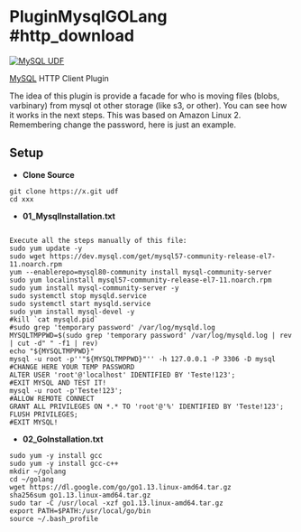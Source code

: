 # PluginMysqlGOLang #http_download
[![MySQL UDF](https://img.shields.io/badge/MySQL-UDF-blue.svg)](https://dev.mysql.com/)

[MySQL](https://dev.mysql.com/) HTTP Client Plugin

The idea of this plugin is provide a facade for who is moving files (blobs, varbinary) from mysql ot other storage (like s3, or other). You can see how it works in the next steps. This was based on Amazon Linux 2.
Remembering change the password, here is just an example.

Setup 
---
- **Clone Source**
```shell
git clone https://x.git udf
cd xxx
```

- **01_MysqlInstallation.txt**

```shell

Execute all the steps manually of this file:
sudo yum update -y
sudo wget https://dev.mysql.com/get/mysql57-community-release-el7-11.noarch.rpm
yum --enablerepo=mysql80-community install mysql-community-server
sudo yum localinstall mysql57-community-release-el7-11.noarch.rpm
sudo yum install mysql-community-server -y
sudo systemctl stop mysqld.service
sudo systemctl start mysqld.service
sudo yum install mysql-devel -y
#kill `cat mysqld.pid`
#sudo grep 'temporary password' /var/log/mysqld.log
MYSQLTMPPWD=$(sudo grep 'temporary password' /var/log/mysqld.log | rev | cut -d" " -f1 | rev)
echo "${MYSQLTMPPWD}"
mysql -u root -p''"${MYSQLTMPPWD}"'' -h 127.0.0.1 -P 3306 -D mysql
#CHANGE HERE YOUR TEMP PASSWORD
ALTER USER 'root'@'localhost' IDENTIFIED BY 'Teste!123';
#EXIT MYSQL AND TEST IT!
mysql -u root -p'Teste!123';
#ALLOW REMOTE CONNECT
GRANT ALL PRIVILEGES ON *.* TO 'root'@'%' IDENTIFIED BY 'Teste!123';
FLUSH PRIVILEGES;
#EXIT MYSQL!

```
- **02_GoInstallation.txt**
```shell
sudo yum -y install gcc
sudo yum -y install gcc-c++
mkdir ~/golang
cd ~/golang
wget https://dl.google.com/go/go1.13.linux-amd64.tar.gz
sha256sum go1.13.linux-amd64.tar.gz
sudo tar -C /usr/local -xzf go1.13.linux-amd64.tar.gz
export PATH=$PATH:/usr/local/go/bin
source ~/.bash_profile
```
